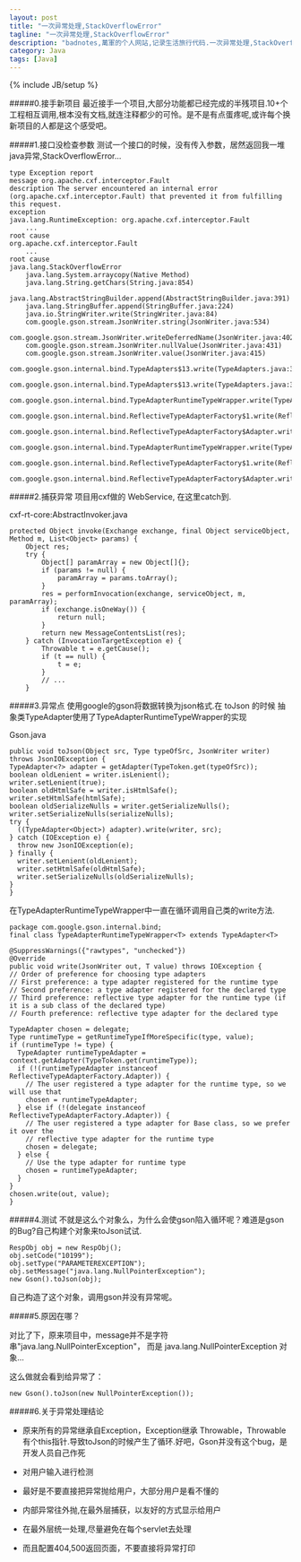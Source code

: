```yaml
---
layout: post
title: "一次异常处理,StackOverflowError"
tagline: "一次异常处理,StackOverflowError"
description: "badnotes,萬軍的个人网站,记录生活旅行代码.一次异常处理,StackOverflowError."
category: Java
tags: [Java]
---
```

{% include JB/setup %}

#####0.接手新项目
最近接手一个项目,大部分功能都已经完成的半残项目.10+个工程相互调用,根本没有文档,就连注释都少的可怜。是不是有点蛋疼呢,或许每个换新项目的人都是这个感受吧。

#####1.接口没检查参数
测试一个接口的时候，没有传入参数，居然返回我一堆java异常,StackOverflowError...

	type Exception report
	message org.apache.cxf.interceptor.Fault
	description The server encountered an internal error (org.apache.cxf.interceptor.Fault) that prevented it from fulfilling this request.
	exception
	java.lang.RuntimeException: org.apache.cxf.interceptor.Fault
		...
	root cause
	org.apache.cxf.interceptor.Fault
		...
	root cause
	java.lang.StackOverflowError
		java.lang.System.arraycopy(Native Method)
		java.lang.String.getChars(String.java:854)
		java.lang.AbstractStringBuilder.append(AbstractStringBuilder.java:391)
		java.lang.StringBuffer.append(StringBuffer.java:224)
		java.io.StringWriter.write(StringWriter.java:84)
		com.google.gson.stream.JsonWriter.string(JsonWriter.java:534)
		com.google.gson.stream.JsonWriter.writeDeferredName(JsonWriter.java:402)
		com.google.gson.stream.JsonWriter.nullValue(JsonWriter.java:431)
		com.google.gson.stream.JsonWriter.value(JsonWriter.java:415)
		com.google.gson.internal.bind.TypeAdapters$13.write(TypeAdapters.java:362)
		com.google.gson.internal.bind.TypeAdapters$13.write(TypeAdapters.java:346)
		com.google.gson.internal.bind.TypeAdapterRuntimeTypeWrapper.write(TypeAdapterRuntimeTypeWrapper.java:68)
		com.google.gson.internal.bind.ReflectiveTypeAdapterFactory$1.write(ReflectiveTypeAdapterFactory.java:89)
		com.google.gson.internal.bind.ReflectiveTypeAdapterFactory$Adapter.write(ReflectiveTypeAdapterFactory.java:195)
		com.google.gson.internal.bind.TypeAdapterRuntimeTypeWrapper.write(TypeAdapterRuntimeTypeWrapper.java:68)
		com.google.gson.internal.bind.ReflectiveTypeAdapterFactory$1.write(ReflectiveTypeAdapterFactory.java:89)
		com.google.gson.internal.bind.ReflectiveTypeAdapterFactory$Adapter.write(ReflectiveTypeAdapterFactory.java:195)


#####2.捕获异常
项目用cxf做的 WebService, 在这里catch到.

cxf-rt-core:AbstractInvoker.java

	protected Object invoke(Exchange exchange, final Object serviceObject, Method m, List<Object> params) {
		Object res;
		try {
			Object[] paramArray = new Object[]{};
			if (params != null) {
				paramArray = params.toArray();
			}
			res = performInvocation(exchange, serviceObject, m, paramArray);
			if (exchange.isOneWay()) {
				return null;
			}
			return new MessageContentsList(res);
		} catch (InvocationTargetException e) {
			Throwable t = e.getCause();
			if (t == null) {
				t = e;
			}
			// ...
		}

#####3.异常点
使用google的gson将数据转换为json格式.在 toJson 的时候 抽象类TypeAdapter使用了TypeAdapterRuntimeTypeWrapper的实现

Gson.java

	public void toJson(Object src, Type typeOfSrc, JsonWriter writer) throws JsonIOException {
	TypeAdapter<?> adapter = getAdapter(TypeToken.get(typeOfSrc));
	boolean oldLenient = writer.isLenient();
	writer.setLenient(true);
	boolean oldHtmlSafe = writer.isHtmlSafe();
	writer.setHtmlSafe(htmlSafe);
	boolean oldSerializeNulls = writer.getSerializeNulls();
	writer.setSerializeNulls(serializeNulls);
	try {
	  ((TypeAdapter<Object>) adapter).write(writer, src);
	} catch (IOException e) {
	  throw new JsonIOException(e);
	} finally {
	  writer.setLenient(oldLenient);
	  writer.setHtmlSafe(oldHtmlSafe);
	  writer.setSerializeNulls(oldSerializeNulls);
	}
	}

在TypeAdapterRuntimeTypeWrapper中一直在循环调用自己类的write方法.


	package com.google.gson.internal.bind;
	final class TypeAdapterRuntimeTypeWrapper<T> extends TypeAdapter<T>

	@SuppressWarnings({"rawtypes", "unchecked"})
	@Override
	public void write(JsonWriter out, T value) throws IOException {
	// Order of preference for choosing type adapters
	// First preference: a type adapter registered for the runtime type
	// Second preference: a type adapter registered for the declared type
	// Third preference: reflective type adapter for the runtime type (if it is a sub class of the declared type)
	// Fourth preference: reflective type adapter for the declared type

	TypeAdapter chosen = delegate;
	Type runtimeType = getRuntimeTypeIfMoreSpecific(type, value);
	if (runtimeType != type) {
	  TypeAdapter runtimeTypeAdapter = context.getAdapter(TypeToken.get(runtimeType));
	  if (!(runtimeTypeAdapter instanceof ReflectiveTypeAdapterFactory.Adapter)) {
		// The user registered a type adapter for the runtime type, so we will use that
		chosen = runtimeTypeAdapter;
	  } else if (!(delegate instanceof ReflectiveTypeAdapterFactory.Adapter)) {
		// The user registered a type adapter for Base class, so we prefer it over the
		// reflective type adapter for the runtime type
		chosen = delegate;
	  } else {
		// Use the type adapter for runtime type
		chosen = runtimeTypeAdapter;
	  }
	}
	chosen.write(out, value);
	}

#####4.测试
不就是这么个对象么，为什么会使gson陷入循环呢？难道是gson的Bug?自己构建个对象来toJson试试.

	RespObj obj = new RespObj();
	obj.setCode("10199");
	obj.setType("PARAMETEREXCEPTION");
	obj.setMessage("java.lang.NullPointerException");
	new Gson().toJson(obj);

自己构造了这个对象，调用gson并没有异常呢。

#####5.原因在哪？

对比了下，原来项目中，message并不是字符串"java.lang.NullPointerException"，
而是 java.lang.NullPointerException 对象...

这么做就会看到给异常了：

	new Gson().toJson(new NullPointerException());

#####6.关于异常处理结论

* 原来所有的异常继承自Exception，Exception继承 Throwable，Throwable有个this指针.导致toJson的时候产生了循环.好吧，Gson并没有这个bug，是开发人员自己作死

* 对用户输入进行检测

* 最好是不要直接把异常抛给用户，大部分用户是看不懂的

* 内部异常往外抛,在最外层捕获，以友好的方式显示给用户

* 在最外层统一处理,尽量避免在每个servlet去处理

* 而且配置404,500返回页面，不要直接将异常打印
